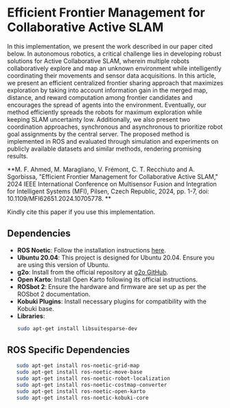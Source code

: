# Efficient Frontier Management for Collaborative Active SLAM

In this implementation, we present the work described in our paper cited below. In autonomous robotics, a critical challenge lies
in developing robust solutions for Active Collaborative SLAM,
wherein multiple robots collaboratively explore and map an
unknown environment while intelligently coordinating their
movements and sensor data acquisitions. In this article, we
present an efficient centralized frontier sharing approach that
maximizes exploration by taking into account information gain
in the merged map, distance, and reward computation among
frontier candidates and encourages the spread of agents into
the environment. Eventually, our method efficiently spreads
the robots for maximum exploration while keeping SLAM
uncertainty low. Additionally, we also present two coordination
approaches, synchronous and asynchronous to prioritize robot
goal assignments by the central server. The proposed method
is implemented in ROS and evaluated through simulation and
experiments on publicly available datasets and similar methods,
rendering promising results.

**M. F. Ahmed, M. Maragliano, V. Frémont, C. T. Recchiuto and A. Sgorbissa, "Efficient Frontier Management for Collaborative Active SLAM," 2024 IEEE International Conference on Multisensor Fusion and Integration for Intelligent Systems (MFI), Pilsen, Czech Republic, 2024, pp. 1-7, doi: 10.1109/MFI62651.2024.10705778. **

Kindly cite this paper if you use this implementation.

## Dependencies
- **ROS Noetic**: Follow the installation instructions [here](http://wiki.ros.org/noetic/Installation).
- **Ubuntu 20.04**: This project is designed for Ubuntu 20.04. Ensure you are using this version of Ubuntu.
- **g2o**: Install from the official repository at [g2o GitHub](https://github.com/RainerKuemmerle/g2o).
- **Open Karto**: Install Open Karto following its official instructions.
- **ROSbot 2**: Ensure the hardware and firmware are set up as per the ROSbot 2 documentation.
- **Kobuki Plugins**: Install necessary plugins for compatibility with the Kobuki base.
- **Libraries**: 
  ```bash
  sudo apt-get install libsuitesparse-dev
  ```
## ROS Specific Dependencies
 ```bash
    sudo apt-get install ros-noetic-grid-map
    sudo apt-get install ros-noetic-move-base
    sudo apt-get install ros-noetic-robot-localization
    sudo apt-get install ros-noetic-costmap-converter
    sudo apt-get install ros-noetic-open-karto
    sudo apt-get install ros-noetic-kobuki-core
